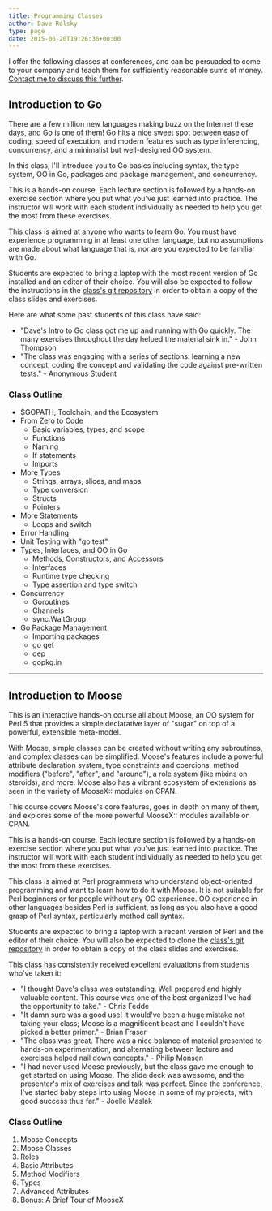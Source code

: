 ```yaml
---
title: Programming Classes
author: Dave Rolsky
type: page
date: 2015-06-20T19:26:36+00:00
---
```

I offer the following classes at conferences, and can be persuaded to come to your company and teach them for sufficiently reasonable sums of money. [Contact me to discuss this further][1].

## Introduction to Go

There are a few million new languages making buzz on the Internet these days, and Go is one of them! Go hits a nice sweet spot between ease of coding, speed of execution, and modern features such as type inferencing, concurrency, and a minimalist but well-designed OO system.

In this class, I'll introduce you to Go basics including syntax, the type system, OO in Go, packages and package management, and concurrency.

This is a hands-on course. Each lecture section is followed by a hands-on exercise section where you put what you've just learned into practice. The instructor will work with each student individually as needed to help you get the most from these exercises.

This class is aimed at anyone who wants to learn Go. You must have experience programming in at least one other language, but no assumptions are made about what language that is, nor are you expected to be familiar with Go.

Students are expected to bring a laptop with the most recent version of Go installed and an editor of their choice. You will also be expected to follow the instructions in the [class's git repository][2] in order to obtain a copy of the class slides and exercises.

Here are what some past students of this class have said:

  * "Dave's Intro to Go class got me up and running with Go quickly. The many exercises throughout the day helped the material sink in." - John Thompson
  * "The class was engaging with a series of sections: learning a new concept, coding the concept and validating the code against pre-written tests." - Anonymous Student

### Class Outline

  * $GOPATH, Toolchain, and the Ecosystem
  * From Zero to Code 
      * Basic variables, types, and scope
      * Functions
      * Naming
      * If statements
      * Imports
  * More Types 
      * Strings, arrays, slices, and maps
      * Type conversion
      * Structs
      * Pointers
  * More Statements 
      * Loops and switch
  * Error Handling
  * Unit Testing with "go test"
  * Types, Interfaces, and OO in Go 
      * Methods, Constructors, and Accessors
      * Interfaces
      * Runtime type checking
      * Type assertion and type switch
  * Concurrency 
      * Goroutines
      * Channels
      * sync.WaitGroup
  * Go Package Management 
      * Importing packages
      * go get
      * dep
      * gopkg.in

<hr class="wp-block-separator" />

## Introduction to Moose

This is an interactive hands-on course all about Moose, an OO system for Perl 5 that provides a simple declarative layer of "sugar" on top of a powerful, extensible meta-model.

With Moose, simple classes can be created without writing any subroutines, and complex classes can be simplified. Moose's features include a powerful attribute declaration system, type constraints and coercions, method modifiers ("before", "after", and "around"), a role system (like mixins on steroids), and more. Moose also has a vibrant ecosystem of extensions as seen in the variety of MooseX:: modules on CPAN.

This course covers Moose's core features, goes in depth on many of them, and explores some of the more powerful MooseX:: modules available on CPAN.

This is a hands-on course. Each lecture section is followed by a hands-on exercise section where you put what you've just learned into practice. The instructor will work with each student individually as needed to help you get the most from these exercises.

This class is aimed at Perl programmers who understand object-oriented programming and want to learn how to do it with Moose. It is not suitable for Perl beginners or for people without any OO experience. OO experience in other languages besides Perl is sufficient, as long as you also have a good grasp of Perl syntax, particularly method call syntax.

Students are expected to bring a laptop with a recent version of Perl and the editor of their choice. You will also be expected to clone the [class's git repository][3] in order to obtain a copy of the class slides and exercises.

This class has consistently received excellent evaluations from students who've taken it:

  * "I thought Dave's class was outstanding. Well prepared and highly valuable content. This course was one of the best organized I've had the opportunity to take." - Chris Fedde
  * "It damn sure was a good use! It would've been a huge mistake not taking your class; Moose is a magnificent beast and I couldn't have picked a better primer." - Brian Fraser
  * "The class was great. There was a nice balance of material presented to hands-on experimentation, and alternating between lecture and exercises helped nail down concepts." - Philip Monsen
  * "I had never used Moose previously, but the class gave me enough to get started on using Moose. The slide deck was awesome, and the presenter's mix of exercises and talk was perfect. Since the conference, I've started baby steps into using Moose in some of my projects, with good success thus far." - Joelle Maslak

### Class Outline

  1. Moose Concepts
  2. Moose Classes
  3. Roles
  4. Basic Attributes
  5. Method Modifiers
  6. Types
  7. Advanced Attributes
  8. Bonus: A Brief Tour of MooseX

 [1]: mailto:dave@houseabsolute.com
 [2]: https://github.com/autarch/intro-to-go-class
 [3]: https://github.com/moose/intro-to-moose
